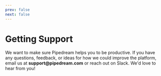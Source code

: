 ```yaml
---
prev: false
next: false
---
```


# Getting Support

We want to make sure Pipedream helps you to be productive. If you have any questions, feedback, or ideas for how we could improve the platform, email us at <span style="unicode-bidi:bidi-override; direction: rtl;font-weight: bold">moc.maerdepip@troppus</span> or reach out on Slack. We'd love to hear from you!
